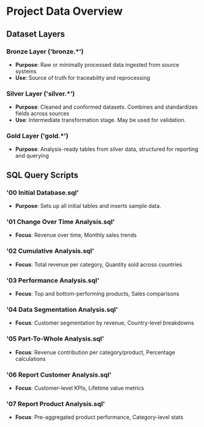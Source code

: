 # Project Data Overview

## Dataset Layers

### Bronze Layer ('bronze.*')
- **Purpose**: Raw or minimally processed data ingested from source systems
- **Use**: Source of truth for traceability and reprocessing


### Silver Layer ('silver.*')
- **Purpose**: Cleaned and conformed datasets. Combines and standardizes fields across sources
- **Use**: Intermediate transformation stage. May be used for validation.


### Gold Layer ('gold.*')
- **Purpose**: Analysis-ready tables from silver data, structured for reporting and querying

## SQL Query Scripts

### '00 Initial Database.sql'
- **Purpose**: Sets up all initial tables and inserts sample data.

### '01 Change Over Time Analysis.sql'
- **Focus**: Revenue over time, Monthly sales trends

### '02 Cumulative Analysis.sql'
- **Focus**: Total revenue per category, Quantity sold across countries

### '03 Performance Analysis.sql'
- **Focus**: Top and bottom-performing products, Sales comparisons

### '04 Data Segmentation Analysis.sql'
- **Focus**: Customer segmentation by revenue, Country-level breakdowns

### '05 Part-To-Whole Analysis.sql'
- **Focus**: Revenue contribution per category/product, Percentage calculations

### '06 Report Customer Analysis.sql'
- **Focus**: Customer-level KPIs, Lifetime value metrics

### '07 Report Product Analysis.sql'
- **Focus**: Pre-aggregated product performance, Category-level stats


